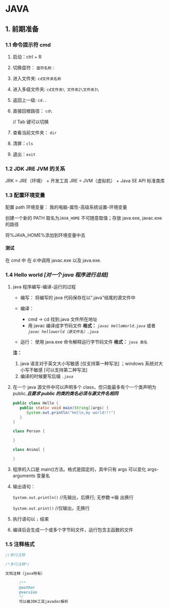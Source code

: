 # JAVA

## 1. 前期准备

### 1.1 命令提示符 cmd

1. 启动：ctrl + R
2. 切换盘符： `盘符名称：`
3. 进入文件夹: `cd文件夹名称`
4. 进入多级文件夹: `cd文件夹\ 文件夹2\文件夹3\`
5. 返回上一级: `cd..`
6. 直接回根路径： `cd\`

   // Tab 键可以切换

7. 查看当前文件夹： `dir`
8. 清屏：`cls`
9. 退出：`exit`

### 1.2 JDK JRE JVM 的关系

JRK = JRE（环境） + 开发工具
JRE = JVM（虚拟机） + Java SE API 标准类库

### 1.3 配置环境变量

配置 path 环境变量： 我的电脑-属性-高级系统设置-环境变量

创建一个新的 PATH 取名为`JAVA_HOME` 不可随意取值；存放 java.exe, javac.exe 的路径

将%JAVA_HOME%添加到环境变量中去

#### **测试**

在 cmd 中 在 d:中调用 javac.exe 以及 java.exe.

### 1.4 Hello world _[对一个 java 程序进行总结]_

1. java 程序编写-编译-运行的过程

   - 编写： 将编写的 java 代码保存在以".java"结尾的源文件中
   - 编译：
 
     - cmd -> cd 找到.java 文件所在地址
     - 用 javac 编译成字节码文件 **格式：** _`javac HelloWorld.java`_ 或者 _`javac helloworld（源文件名）.java`_

   - 运行： 使用 java.exe 命令解释运行字节码文件 **格式：** `java 类名`

   **注：**

   1. java 语言对于英文大小写敏感 [仅支持第一种写法] ；windows 系统对大小写不敏感 [可以支持第二种写法]
   2. 编译的时候要写后缀 _`.java`_

2. 在一个 java 源文件中可以声明多个 class，但只能最多有个一个类声明为 public.**_且要求 public 的类的类名必须与源文件名相同_**

   ```java
   public class Hello {
      public static void main(String[]args) {
         System.out.println("Hello,my world!!!")
      }
   }

   class Person {

   }

   class Animal {

   }
   ```

3. 程序的入口是 main()方法。格式是固定的，其中只有 args 可以变化 args-arguments 变量名

4. 输出语句：

   `System.out.println()` //先输出，后换行; 无参数->输 出换行

   `System.out.print()` //仅输出，无换行

5. 执行语句以 `;` 结束

6. 编译后会生成一个或多个字节码文件，运行包含主函数的文件

### 1.5 注释格式

```java
//单行注释

/*多行注释*/

文档注释（java特有）

      /**
      @author
      @version
      */
      可以被JDK工具javadoc解析
```
